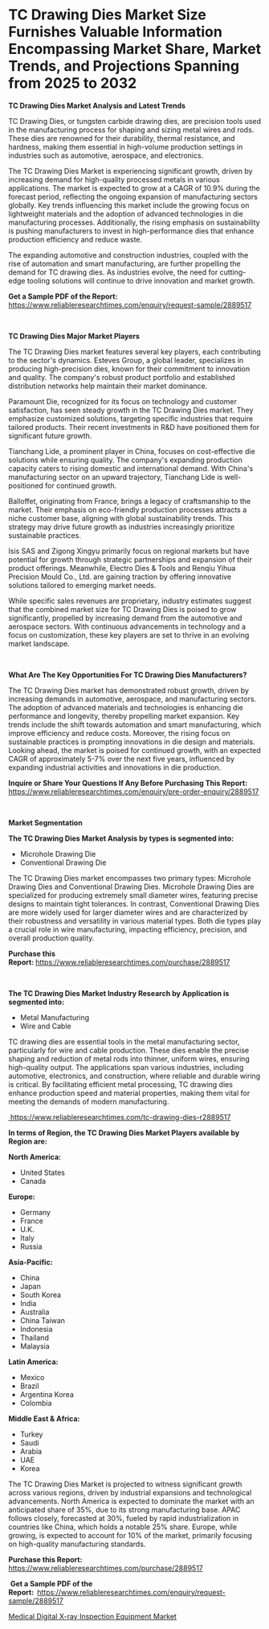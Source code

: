 <p><h1>TC Drawing Dies Market Size Furnishes Valuable Information Encompassing Market Share, Market Trends, and Projections Spanning from 2025 to 2032</h1></p><p><strong>TC Drawing Dies Market Analysis and Latest Trends</strong></p>
<p><p>TC Drawing Dies, or tungsten carbide drawing dies, are precision tools used in the manufacturing process for shaping and sizing metal wires and rods. These dies are renowned for their durability, thermal resistance, and hardness, making them essential in high-volume production settings in industries such as automotive, aerospace, and electronics.</p><p>The TC Drawing Dies Market is experiencing significant growth, driven by increasing demand for high-quality processed metals in various applications. The market is expected to grow at a CAGR of 10.9% during the forecast period, reflecting the ongoing expansion of manufacturing sectors globally. Key trends influencing this market include the growing focus on lightweight materials and the adoption of advanced technologies in die manufacturing processes. Additionally, the rising emphasis on sustainability is pushing manufacturers to invest in high-performance dies that enhance production efficiency and reduce waste. </p><p>The expanding automotive and construction industries, coupled with the rise of automation and smart manufacturing, are further propelling the demand for TC drawing dies. As industries evolve, the need for cutting-edge tooling solutions will continue to drive innovation and market growth.</p></p>
<p><strong>Get a Sample PDF of the Report:&nbsp;</strong> <a href="https://www.reliableresearchtimes.com/enquiry/request-sample/2889517?utm_campaign=2643&utm_medium=2&utm_source=Github&utm_content=ia&utm_term=14032025&utm_id=tc-drawing-dies">https://www.reliableresearchtimes.com/enquiry/request-sample/2889517</a></p>
<p>&nbsp;</p>
<p><strong>TC Drawing Dies Major Market Players</strong></p>
<p><p>The TC Drawing Dies market features several key players, each contributing to the sector's dynamics. Esteves Group, a global leader, specializes in producing high-precision dies, known for their commitment to innovation and quality. The company's robust product portfolio and established distribution networks help maintain their market dominance.</p><p>Paramount Die, recognized for its focus on technology and customer satisfaction, has seen steady growth in the TC Drawing Dies market. They emphasize customized solutions, targeting specific industries that require tailored products. Their recent investments in R&D have positioned them for significant future growth.</p><p>Tianchang Lide, a prominent player in China, focuses on cost-effective die solutions while ensuring quality. The company's expanding production capacity caters to rising domestic and international demand. With China's manufacturing sector on an upward trajectory, Tianchang Lide is well-positioned for continued growth.</p><p>Balloffet, originating from France, brings a legacy of craftsmanship to the market. Their emphasis on eco-friendly production processes attracts a niche customer base, aligning with global sustainability trends. This strategy may drive future growth as industries increasingly prioritize sustainable practices.</p><p>Isis SAS and Zigong Xingyu primarily focus on regional markets but have potential for growth through strategic partnerships and expansion of their product offerings. Meanwhile, Electro Dies & Tools and Renqiu Yihua Precision Mould Co., Ltd. are gaining traction by offering innovative solutions tailored to emerging market needs.</p><p>While specific sales revenues are proprietary, industry estimates suggest that the combined market size for TC Drawing Dies is poised to grow significantly, propelled by increasing demand from the automotive and aerospace sectors. With continuous advancements in technology and a focus on customization, these key players are set to thrive in an evolving market landscape.</p></p>
<p>&nbsp;</p>
<p><strong>What Are The Key Opportunities For TC Drawing Dies Manufacturers?</strong></p>
<p><p>The TC Drawing Dies market has demonstrated robust growth, driven by increasing demands in automotive, aerospace, and manufacturing sectors. The adoption of advanced materials and technologies is enhancing die performance and longevity, thereby propelling market expansion. Key trends include the shift towards automation and smart manufacturing, which improve efficiency and reduce costs. Moreover, the rising focus on sustainable practices is prompting innovations in die design and materials. Looking ahead, the market is poised for continued growth, with an expected CAGR of approximately 5-7% over the next five years, influenced by expanding industrial activities and innovations in die production.</p></p>
<p><strong>Inquire or Share Your Questions If Any Before Purchasing This Report:</strong> <a href="https://www.reliableresearchtimes.com/enquiry/pre-order-enquiry/2889517?utm_campaign=2643&utm_medium=2&utm_source=Github&utm_content=ia&utm_term=14032025&utm_id=tc-drawing-dies">https://www.reliableresearchtimes.com/enquiry/pre-order-enquiry/2889517</a></p>
<p>&nbsp;</p>
<p><strong>Market Segmentation</strong></p>
<p><strong>The TC Drawing Dies Market Analysis by types is segmented into:</strong></p>
<p><ul><li> Microhole Drawing Die</li><li>Conventional Drawing Die </li></ul></p>
<p><p>The TC Drawing Dies market encompasses two primary types: Microhole Drawing Dies and Conventional Drawing Dies. Microhole Drawing Dies are specialized for producing extremely small diameter wires, featuring precise designs to maintain tight tolerances. In contrast, Conventional Drawing Dies are more widely used for larger diameter wires and are characterized by their robustness and versatility in various material types. Both die types play a crucial role in wire manufacturing, impacting efficiency, precision, and overall production quality.</p></p>
<p><strong>Purchase this Report:&nbsp;</strong><a href="https://www.reliableresearchtimes.com/purchase/2889517?utm_campaign=2643&utm_medium=2&utm_source=Github&utm_content=ia&utm_term=14032025&utm_id=tc-drawing-dies">https://www.reliableresearchtimes.com/purchase/2889517</a></p>
<p>&nbsp;</p>
<p><strong>The TC Drawing Dies Market Industry Research by Application is segmented into:</strong></p>
<p><ul><li> Metal Manufacturing</li><li>Wire and Cable </li></ul></p>
<p><p>TC drawing dies are essential tools in the metal manufacturing sector, particularly for wire and cable production. These dies enable the precise shaping and reduction of metal rods into thinner, uniform wires, ensuring high-quality output. The applications span various industries, including automotive, electronics, and construction, where reliable and durable wiring is critical. By facilitating efficient metal processing, TC drawing dies enhance production speed and material properties, making them vital for meeting the demands of modern manufacturing.</p></p>
<p><a href="https://www.reliableresearchtimes.com/tc-drawing-dies-r2889517?utm_campaign=2643&utm_medium=2&utm_source=Github&utm_content=ia&utm_term=14032025&utm_id=tc-drawing-dies">&nbsp;https://www.reliableresearchtimes.com/tc-drawing-dies-r2889517</a></p>
<p><strong>In terms of Region, the TC Drawing Dies Market Players available by Region are:</strong></p>
<p>
    <p> <strong> North America: </strong>
        <ul>
            <li>United States</li>
            <li>Canada</li>
        </ul>
        </p> 
    <p> <strong> Europe: </strong>
        <ul>
            <li>Germany</li>
            <li>France</li>
            <li>U.K.</li>
            <li>Italy</li>
            <li>Russia</li>
        </ul>
        </p> 
    <p> <strong> Asia-Pacific: </strong>
        <ul>
            <li>China</li>
            <li>Japan</li>
            <li>South Korea</li>
            <li>India</li>
            <li>Australia</li>
            <li>China Taiwan</li>
            <li>Indonesia</li>
            <li>Thailand</li>
            <li>Malaysia</li>
        </ul>
        </p> 
    <p> <strong> Latin America: </strong>
        <ul>
            <li>Mexico</li>
            <li>Brazil</li>
            <li>Argentina Korea</li>
            <li>Colombia</li>
        </ul>
        </p> 
    <p> <strong> Middle East & Africa: </strong>
        <ul>
            <li>Turkey</li>
            <li>Saudi</li>
            <li>Arabia</li>
            <li>UAE</li>
            <li>Korea</li>
        </ul>
    </p>
    </p>
<p><p>The TC Drawing Dies Market is projected to witness significant growth across various regions, driven by industrial expansions and technological advancements. North America is expected to dominate the market with an anticipated share of 35%, due to its strong manufacturing base. APAC follows closely, forecasted at 30%, fueled by rapid industrialization in countries like China, which holds a notable 25% share. Europe, while growing, is expected to account for 10% of the market, primarily focusing on high-quality manufacturing standards.</p></p>
<p><strong>Purchase this Report: </strong><a href="https://www.reliableresearchtimes.com/purchase/2889517?utm_campaign=2643&utm_medium=2&utm_source=Github&utm_content=ia&utm_term=14032025&utm_id=tc-drawing-dies">https://www.reliableresearchtimes.com/purchase/2889517</a></p>
<p>&nbsp;<strong>Get a Sample PDF of the Report:&nbsp;&nbsp;</strong><a href="https://www.reliableresearchtimes.com/enquiry/request-sample/2889517?utm_campaign=2643&utm_medium=2&utm_source=Github&utm_content=ia&utm_term=14032025&utm_id=tc-drawing-dies">https://www.reliableresearchtimes.com/enquiry/request-sample/2889517</a></p>
<p><strong></strong></p>
<p><p><a href="https://github.com/krinerstormy331/Market-Research-Report-List-1/blob/main/medical-digital-x-ray-inspection-equipment-market.md?utm_campaign=2643&utm_medium=2&utm_source=Github&utm_content=ia&utm_term=14032025&utm_id=tc-drawing-dies">Medical Digital X-ray Inspection Equipment Market</a></p></p>